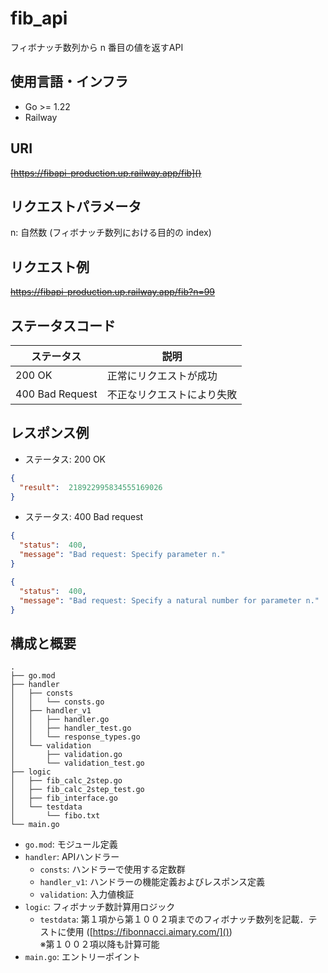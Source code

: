 # fib_api
フィボナッチ数列から n 番目の値を返すAPI

## 使用言語・インフラ
* Go >= 1.22
* Railway

## URI
~~[https://fibapi-production.up.railway.app/fib]()~~

## リクエストパラメータ
n: 自然数 (フィボナッチ数列における目的の index)

## リクエスト例
~~https://fibapi-production.up.railway.app/fib?n=99~~

## ステータスコード
| ステータス | 説明 |
| ---------------------| ---------- |
| 200 OK               | 正常にリクエストが成功 |
| 400 Bad Request      | 不正なリクエストにより失敗 |

## レスポンス例
* ステータス: 200 OK
```json
{
  "result":  218922995834555169026
}
```
* ステータス: 400 Bad request
```json
{
  "status":  400,
  "message": "Bad request: Specify parameter n."
}
```
```json
{
  "status":  400,
  "message": "Bad request: Specify a natural number for parameter n."
}
```

## 構成と概要
```
.
├── go.mod
├── handler
│   ├── consts
│   │   └── consts.go
│   ├── handler_v1
│   │   ├── handler.go
│   │   ├── handler_test.go
│   │   └── response_types.go
│   └── validation
│       ├── validation.go
│       └── validation_test.go
├── logic
│   ├── fib_calc_2step.go
│   ├── fib_calc_2step_test.go
│   ├── fib_interface.go
│   └── testdata
│       └── fibo.txt
└── main.go
```

* `go.mod`: モジュール定義
* `handler`: APIハンドラー
  * `consts`: ハンドラーで使用する定数群
  * `handler_v1`: ハンドラーの機能定義およびレスポンス定義
  * `validation`: 入力値検証
* `logic`: フィボナッチ数計算用ロジック
  * `testdata`: 第１項から第１００２項までのフィボナッチ数列を記載．テストに使用 ([https://fibonnacci.aimary.com/]())<br>
    ※第１００２項以降も計算可能
* `main.go`: エントリーポイント
